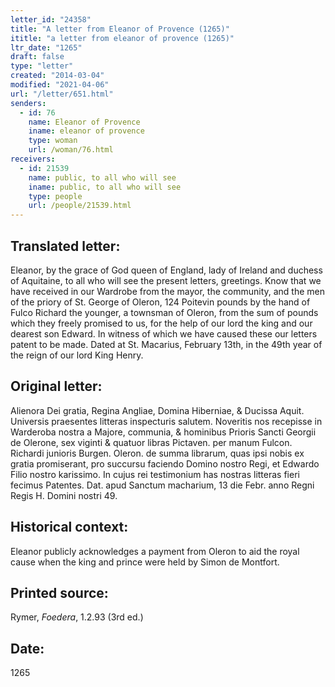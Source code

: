 ```yaml
---
letter_id: "24358"
title: "A letter from Eleanor of Provence (1265)"
ititle: "a letter from eleanor of provence (1265)"
ltr_date: "1265"
draft: false
type: "letter"
created: "2014-03-04"
modified: "2021-04-06"
url: "/letter/651.html"
senders:
  - id: 76
    name: Eleanor of Provence
    iname: eleanor of provence
    type: woman
    url: /woman/76.html
receivers:
  - id: 21539
    name: public, to all who will see
    iname: public, to all who will see
    type: people
    url: /people/21539.html
---
```

<h2> Translated letter:</h2>Eleanor, by the grace of God queen of England, lady of Ireland and duchess of Aquitaine, to all who will see the present letters, greetings.  Know that we have received in our Wardrobe from the mayor, the community, and the men of the priory of St. George of Oleron, 124 Poitevin pounds by the hand of Fulco Richard the younger, a townsman of Oleron, from the sum of pounds which they freely promised to us, for the help of our lord the king and our dearest son Edward.
In witness of which we have caused these our letters patent to be made.
Dated at St. Macarius, February 13th, in the 49th year of the reign of our lord King Henry.
<h2 class="mt-4"> Original letter:</h2>Alienora Dei gratia, Regina Angliae, Domina Hiberniae, & Ducissa Aquit.  Universis praesentes litteras inspecturis salutem.
Noveritis nos recepisse in Warderoba nostra a Majore, communia, & hominibus Prioris Sancti Georgii de Olerone, sex viginti & quatuor libras Pictaven. per manum Fulcon. Richardi junioris Burgen. Oleron. de summa librarum, quas ipsi nobis ex gratia promiserant, pro succursu faciendo Domino nostro Regi, et Edwardo Filio nostro karissimo.
In cujus rei testimonium has nostras litteras fieri fecimus Patentes.
Dat. apud Sanctum macharium, 13 die Febr. anno Regni Regis H. Domini nostri 49.
<h2 class="mt-4"> Historical context:</h2>Eleanor publicly acknowledges a payment from Oleron to aid the royal cause when the king and prince were held by Simon de Montfort.
<h2 class="mt-4"> Printed source:</h2><p>Rymer, <em>Foedera</em>, 1.2.93 (3rd ed.)</p><h2 class="mt-4"> Date:</h2>1265